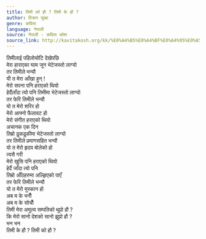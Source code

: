 ```yaml
---
title: तिमी को हौ ? तिमी के हौ ?
author: विक्रम सुब्बा
genre: कविता
language: नेपाली
source: नेपाली - कविता कोश
source_link: http://kavitakosh.org/kk/%E0%A4%B5%E0%A4%BF%E0%A4%95%E0%A5%8D%E0%A4%B0%E0%A4%AE_%E0%A4%B8%E0%A5%81%E0%A4%AC%E0%A5%8D%E0%A4%AC%E0%A4%BE
---
```


तिमीलाई पहिलोचोटि देखेपछि  
मेरा हाराएका घाम जून भेटेजस्तो लाग्यो  
तर तिमीले भन्यौ  
यी त मेरा आँखा हुन् !  
मेरो सपना पनि हराएको थियो  
हेर्दैलाँदा त्यो पनि तिमीमा भेटेजस्तो लाग्यो  
तर फेरि तिमीले भन्यौ  
यो त मेरो शरिर हो  
मेरो आफ्नो फैलावट हो  
मेरो संगीत हराएको थियो  
अचानक एक दिन  
तिम्रो ढुकढुकीमा भेटेजस्तो लाग्यो  
तर तिमीले प्रमाणसहित भन्यौ  
यो त मेरो हृदय बोलेको हो  
त्यसै गरी  
मेरो खुसि पनि हराएको थियो  
हेर्दै जाँदा त्यो पनि  
तिम्रो ओँठहरुमा अल्झिएको पाएँ  
तर फेरि तिमीले भन्यौ  
यो त मेरो मुस्कान हो  
अब म के भनौँ  
अब म के सोचौँ  
तिमी मेरा अमुल्य सम्पतिको थुप्रो हौ ?  
कि मेरो सानो देशको सानो झुप्रो हौ ?  
भन भन  
तिमी के हौ ? तिमी को हौ ?
